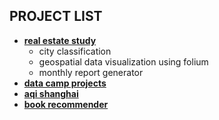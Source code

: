## PROJECT LIST
- **[real estate study](real_estate_study)**
    - city classification
    - geospatial data visualization using folium
    - monthly report generator
- **[data camp projects](datacamp_projects)**
- **[aqi shanghai](aqi_shanghai)**
- **[book recommender](book_recommender)**